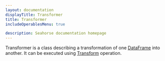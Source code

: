```yaml
---
layout: documentation
displayTitle: Transformer
title: Transformer
includeOperablesMenu: true

description: Seahorse documentation homepage
---
```


Transformer is a class describing a transformation of one [DataFrame](../classes/dataframe.html)
into another. It can be executed using [Transform](../operations/transform.html) operation.

